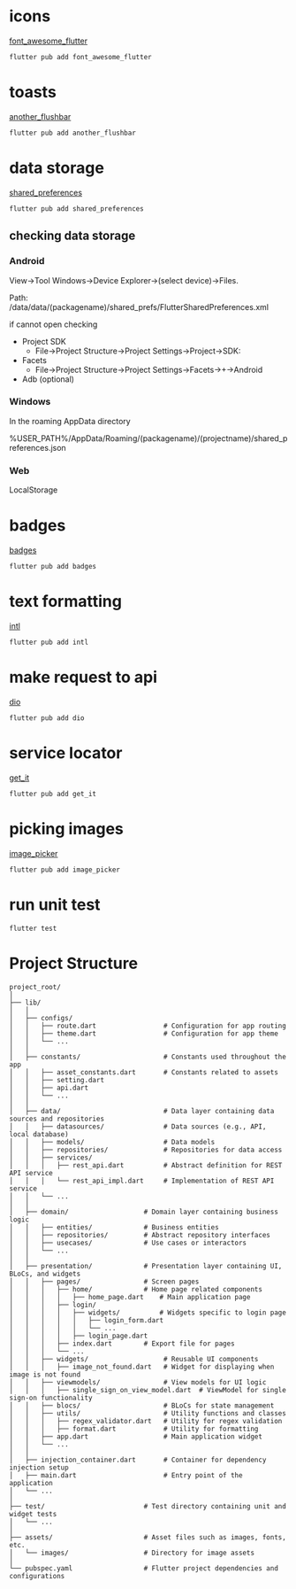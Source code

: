# icons

[font_awesome_flutter](https://pub.dev/packages/font_awesome_flutter)

```
flutter pub add font_awesome_flutter
```

# toasts

[another_flushbar](https://pub.dev/packages/another_flushbar)

```
flutter pub add another_flushbar
```

# data storage

[shared_preferences](https://pub.dev/packages/shared_preferences)

```
flutter pub add shared_preferences
```

## checking data storage

### Android

View->Tool Windows->Device Explorer->(select device)->Files.

Path: /data/data/(packagename)/shared_prefs/FlutterSharedPreferences.xml

if cannot open checking

- Project SDK
    - File->Project Structure->Project Settings->Project->SDK:
- Facets
    - File->Project Structure->Project Settings->Facets->+->Android
- Adb (optional)

### Windows

In the roaming AppData directory

%USER_PATH%/AppData/Roaming/(packagename)/(projectname)/shared_preferences.json

### Web

LocalStorage

# badges

[badges](https://pub.dev/packages/badges)

```
flutter pub add badges
```

# text formatting

[intl](https://pub.dev/packages/intl)

```
flutter pub add intl
```

# make request to api

[dio](https://pub.dev/packages/dio)

```
flutter pub add dio
```

# service locator

[get_it](https://pub.dev/packages/get_it)

```
flutter pub add get_it
```

# picking images

[image_picker](https://pub.dev/packages/image_picker)

```
flutter pub add image_picker
```

# run unit test

```
flutter test
```

# Project Structure

```
project_root/
│
├── lib/
│   │
│   ├── configs/
│   │   ├── route.dart                 # Configuration for app routing
│   │   ├── theme.dart                 # Configuration for app theme
│   │   └── ...
│   │
│   ├── constants/                     # Constants used throughout the app
│   │   ├── asset_constants.dart       # Constants related to assets
│   │   ├── setting.dart
│   │   ├── api.dart
│   │   └── ...
│   │
│   ├── data/                          # Data layer containing data sources and repositories
│   │   ├── datasources/               # Data sources (e.g., API, local database)
│   │   ├── models/                    # Data models
│   │   ├── repositories/              # Repositories for data access
│   │   ├── services/         
│   │   │   ├── rest_api.dart          # Abstract definition for REST API service
│   │   │   └── rest_api_impl.dart     # Implementation of REST API service
│   │   └── ...
│   │
│   ├── domain/                   # Domain layer containing business logic
│   │   ├── entities/             # Business entities
│   │   ├── repositories/         # Abstract repository interfaces
│   │   ├── usecases/             # Use cases or interactors
│   │   └── ...
│   │
│   ├── presentation/             # Presentation layer containing UI, BLoCs, and widgets
│   │   ├── pages/                # Screen pages
│   │   │   ├── home/             # Home page related components
│   │   │   │   ├── home_page.dart    # Main application page
│   │   │   ├── login/
│   │   │   │   ├── widgets/          # Widgets specific to login page
│   │   │   │   │   ├── login_form.dart
│   │   │   │   │   └── ...
│   │   │   │   ├── login_page.dart
│   │   │   ├── index.dart        # Export file for pages
│   │   │   └── ...
│   │   ├── widgets/                   # Reusable UI components
│   │   │   ├── image_not_found.dart   # Widget for displaying when image is not found
│   │   ├── viewmodels/                # View models for UI logic
│   │   │   ├── single_sign_on_view_model.dart  # ViewModel for single sign-on functionality
│   │   ├── blocs/                     # BLoCs for state management
│   │   ├── utils/                     # Utility functions and classes
│   │   │   ├── regex_validator.dart   # Utility for regex validation
│   │   │   ├── format.dart            # Utility for formatting
│   │   ├── app.dart                   # Main application widget
│   │   └── ...
│   │
│   ├── injection_container.dart       # Container for dependency injection setup
│   ├── main.dart                      # Entry point of the application
│   └── ...
│
├── test/                         # Test directory containing unit and widget tests
│   └── ...
│
├── assets/                       # Asset files such as images, fonts, etc.
│   └── images/                   # Directory for image assets
│
└── pubspec.yaml                  # Flutter project dependencies and configurations
```
